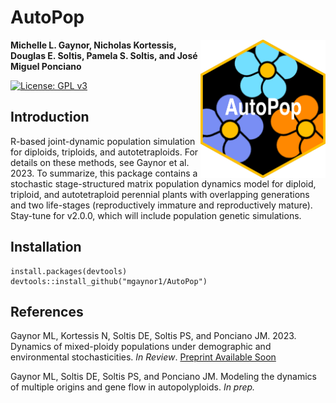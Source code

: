 # AutoPop


<img src="man/figures/AutoPopSymbol.png" align="right" width=200 />


**Michelle L. Gaynor, Nicholas Kortessis, Douglas E. Soltis, Pamela S. Soltis, and José Miguel Ponciano**  

[![License: GPL v3](https://img.shields.io/badge/License-GPLv3-blue.svg)](https://www.gnu.org/licenses/gpl-3.0)  


## Introduction   

R-based joint-dynamic population simulation for diploids, triploids, and autotetraploids. For details on these methods, see Gaynor et al. 2023. To summarize, this package contains a stochastic stage-structured matrix population dynamics model for diploid, triploid, and autotetraploid perennial plants with overlapping generations and two life-stages (reproductively immature and reproductively mature). Stay-tune for v2.0.0, which will include population genetic simulations. 

## Installation

```
install.packages(devtools)
devtools::install_github("mgaynor1/AutoPop")
```

## References

Gaynor ML, Kortessis N, Soltis DE, Soltis PS, and Ponciano JM. 2023. Dynamics of mixed-ploidy populations under demographic and environmental stochasticities. *In Review*. [Preprint Available Soon]()

Gaynor ML, Soltis DE, Soltis PS, and Ponciano JM. Modeling the dynamics of multiple origins and gene flow in autopolyploids. *In prep.*




